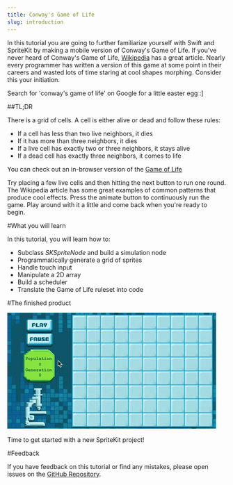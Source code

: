 ```yaml
---
title: Conway's Game of Life
slug: introduction
---
```


In this tutorial you are going to further familiarize yourself with Swift and SpriteKit by making a mobile version of Conway's Game of Life. If you've never heard of Conway's Game of Life, [Wikipedia](http://en.wikipedia.org/wiki/Conway%27s_Game_of_Life) has a great article. Nearly every programmer has written a version of this game at some point in their careers and wasted lots of time staring at cool shapes morphing. Consider this your initiation.

Search for 'conway's game of life' on Google for a little easter egg :]

##TL;DR

There is a grid of cells. A cell is either alive or dead and follow these rules:

- If a cell has less than two live neighbors, it dies
- If it has more than three neighbors, it dies
- If a live cell has exactly two or three neighbors, it stays alive
- If a dead cell has exactly three neighbors, it comes to life

You can check out an in-browser version of the [Game of Life](https://jsfiddle.net/makeschool_dion/zose7rv3/embedded/result/)

Try placing a few live cells and then hitting the next button to run one round. The Wikipedia article has some great examples of common patterns that produce cool effects. Press the animate button to continuously run the game. Play around with it a little and come back when you're ready to begin.

#What you will learn

In this tutorial, you will learn how to:

- Subclass *SKSpriteNode* and build a simulation node
- Programmatically generate a grid of sprites
- Handle touch input
- Manipulate a 2D array
- Build a scheduler
- Translate the Game of Life ruleset into code

#The finished product

![Conway's Game of Life Simulation](../Tutorial-Images/animated_gameplay.gif)

Time to get started with a new SpriteKit project!

#Feedback

If you have feedback on this tutorial or find any mistakes, please open issues on the [GitHub Repository](https://github.com/MakeSchool-Tutorials/Game-of-Life-SpriteKit-Swift).
